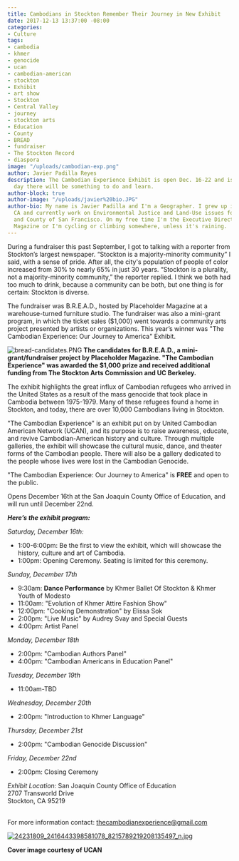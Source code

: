 ```yaml
---
title: Cambodians in Stockton Remember Their Journey in New Exhibit
date: 2017-12-13 13:37:00 -08:00
categories:
- Culture
tags:
- cambodia
- khmer
- genocide
- ucan
- cambodian-american
- stockton
- Exhibit
- art show
- Stockton
- Central Valley
- journey
- stockton arts
- Education
- County
- BREAD
- fundraiser
- The Stockton Record
- diaspora
image: "/uploads/cambodian-exp.png"
author: Javier Padilla Reyes
description: The Cambodian Experience Exhibit is open Dec. 16-22 and is FREE. Every
  day there will be something to do and learn.
author-block: true
author-image: "/uploads/javier%20bio.JPG"
author-bio: My name is Javier Padilla and I'm a Geographer. I grew up in Stockton,
  CA and currently work on Environmental Justice and Land-Use issues for the City
  and County of San Francisco. On my free time I'm the Executive Director of Placeholder
  Magazine or I'm cycling or climbing somewhere, unless it's raining.
---
```


During a fundraiser this past September, I got to talking with a reporter from Stockton’s largest newspaper. “Stockton is a majority-minority community” I said, with a sense of pride. After all, the city's population of people of color increased from 30% to nearly 65% in just 30 years. “Stockton is a plurality, not a majority-minority community,” the reporter replied. I think we both had too much to drink, because a community can be both, but one thing is for certain: Stockton is diverse.

The fundraiser was B.R.E.A.D., hosted by Placeholder Magazine at a warehouse-turned furniture studio. The fundraiser was also a mini-grant program, in which the ticket sales ($1,000) went towards a community arts project presented by artists or organizations. This year’s winner was "The Cambodian Experience: Our Journey to America" Exhibit. 

![bread-candidates.PNG](/uploads/bread-candidates.PNG)
**The candidates for B.R.E.A.D., a mini-grant/fundraiser project by Placeholder Magazine. "The Cambodian Experience" was awarded the $1,000 prize and received additional funding from The Stockton Arts Commission and UC Berkeley.**

The exhibit highlights the great influx of Cambodian refugees who arrived in the United States as a result of the mass genocide that took place in Cambodia between 1975-1979. Many of these refugees found a home in Stockton, and today, there are over 10,000 Cambodians living in Stockton. 

"The Cambodian Experience" is an exhibit put on by United Cambodian American Network (UCAN), and its purpose is to raise awareness, educate, and revive Cambodian-American history and culture. Through multiple galleries, the exhibit will showcase the cultural music, dance, and theater forms of the Cambodian people. There will also be a gallery dedicated to the people whose lives were lost in the Cambodian Genocide. 

"The Cambodian Experience: Our Journey to America" is **FREE** and open to the public. 

Opens December 16th at the San Joaquin County Office of Education, and will run until December 22nd. 

*__Here’s the exhibit program:__*

*Saturday, December 16th:*<br>
* 1:00-6:00pm: Be the first to view the exhibit, which will showcase the history, culture and art of Cambodia.
* 1:00pm: Opening Ceremony. Seating is limited for this ceremony.

*Sunday, December 17th*<br>
* 9:30am: **Dance Performance** by Khmer Ballet Of Stockton & Khmer Youth of Modesto
* 11:00am: "Evolution of Khmer Attire Fashion Show"
* 12:00pm: "Cooking Demonstration" by Elissa Sok
* 2:00pm: "Live Music" by Audrey Svay and Special Guests
* 4:00pm: Artist Panel 

*Monday, December 18th*  
* 2:00pm: "Cambodian Authors Panel"
* 4:00pm: "Cambodian Americans in Education Panel" 

*Tuesday, December 19th* 
* 11:00am-TBD

*Wednesday, December 20th*
* 2:00pm: "Introduction to Khmer Language"

*Thursday, December 21st* 
* 2:00pm: "Cambodian Genocide Discussion" 

*Friday, December 22nd* 
* 2:00pm: Closing Ceremony

*Exhibit Location:* 
San Joaquin County Office of Education<br>
2707 Transworld Drive<br>
Stockton, CA 95219<br><br>

For more information contact: thecambodianexperience@gmail.com

[![24231809_2416443398581078_8215789219208135497_n.jpg](/uploads/24231809_2416443398581078_8215789219208135497_n.jpg)](https://www.facebook.com/TheCambodianExperience/)

**Cover image courtesy of UCAN**

